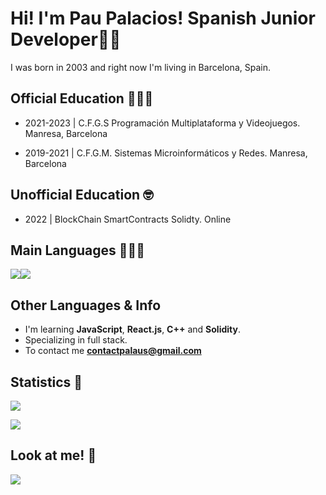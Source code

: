 # Hi! I'm Pau Palacios! Spanish Junior Developer👋🏻

I was born in 2003 and right now I'm living in Barcelona, Spain.

## Official Education 👨🏻‍🎓
- 2021-2023 | C.F.G.S Programación Multiplataforma y Videojuegos. Manresa, Barcelona

- 2019-2021 | C.F.G.M. Sistemas Microinformáticos y Redes. Manresa, Barcelona

## Unofficial Education 🤓
- 2022 | BlockChain SmartContracts Solidty. Online

## Main Languages 👨🏻‍💻
![](https://camo.githubusercontent.com/256f498d9e3128b19f8cb5558884749179db9118aaa6e31d3f7c5da34edf5c8c/68747470733a2f2f696d672e736869656c64732e696f2f62616467652f632532332532302d2532333233393132302e7376673f267374796c653d666f722d7468652d6261646765266c6f676f3d632d7368617270266c6f676f436f6c6f723d7768697465)![](https://camo.githubusercontent.com/7858f416aa93ee56048ca2eb473bdde10002398fc4ff05e08faf6cb3cbb5bce1/68747470733a2f2f696d672e736869656c64732e696f2f62616467652f6a6176612532302d2532334544384230302e7376673f267374796c653d666f722d7468652d6261646765266c6f676f3d6a617661266c6f676f436f6c6f723d7768697465)

## Other Languages & Info
- I'm learning **JavaScript**, **React.js**, **C++** and **Solidity**.
- Specializing in full stack.
- To contact me **contactpalaus@gmail.com**

## Statistics 🧐
![](https://github-readme-stats.vercel.app/api?username=bypalacios)

![](https://github-readme-streak-stats.herokuapp.com/?user=bypalacios)
## Look at me! 👀
<a href= "https://twitter.com/sutypalacios"><img src="https://img.shields.io/badge/sutypalacios%20-%231DA1F2.svg?&style=for-the-badge&logo=Twitter&logoColor=white"/></a> 
